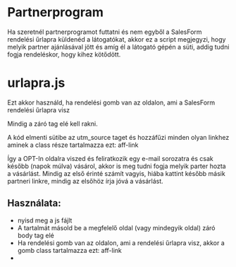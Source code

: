 # Partnerprogram
Ha szeretnél partnerprogramot futtatni és nem egyből a SalesForm rendelési űrlapra küldenéd a látogatókat, akkor ez a script megjegyzi, hogy melyik partner 
ajánlásával jött és amíg él a látogató gépén a süti, addig tudni fogja rendeléskor, hogy kihez kötődött.


# urlapra.js

Ezt akkor használd, ha rendelési gomb van az oldalon, ami a SalesForm rendelési űrlapra visz

Mindig a </body> záró tag elé kell rakni.

A kód elmenti sütibe az utm_source taget és hozzáfűzi minden olyan linkhez aminek a class része tartalmazza ezt: aff-link

Így a OPT-In oldalra viszed és feliratkozik egy e-mail sorozatra és csak később (napok múlva) vásárol, akkor is meg tudni fogja melyik parter hozta a vásárlást.
Mindig az első érinté számít vagyis, hiába kattint később másik partneri linkre, mindig az elsőhöz írja jóvá a vásárlást.


## Használata:
- nyisd meg a js fájlt
- A tartalmát másold be a megfelelő oldal (vagy mindegyik oldal) záró body tag elé
- Ha rendelési gomb van az oldalon, ami a rendelési űrlapra visz, akkor a gomb class tartalmazza ezt: aff-link
- 
